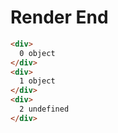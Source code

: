 # Render End
```html
<div>
  0 object
</div>
<div>
  1 object
</div>
<div>
  2 undefined
</div>
```
